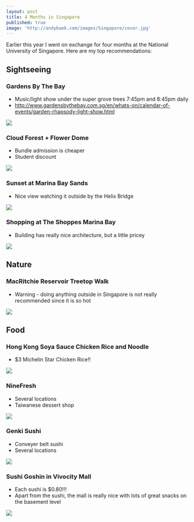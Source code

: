 ```yaml
---
layout: post
title: 4 Months in Singapore
published: true
image: 'http://andybaek.com/images/Singapore/cover.jpg'
---
```


Earlier this year I went on exchange for four months at the National University of Singapore. Here are my top recommendations:

## Sightseeing
### Gardens By The Bay
* Music/light show under the super grove trees 7:45pm and 8:45pm daily
* http://www.gardensbythebay.com.sg/en/whats-on/calendar-of-events/garden-rhapsody-light-show.html

![](https://lh3.googleusercontent.com/lkPKyMUhbBWUaAXbIN7GgfXUdT2Tegiwy0HUpDLsmJaAKHht7LtXCeJ7i2hE35YRr1jXDE9QNWQJAzyHBKNsgvD6vaIsabZQVnc_ujzGPZ0-M9LLMv2C50GlHCwlBLJLJY6ugiUHO-Ck22ue7YBM-E0qVLAeFnKaF-U4boP4hdOEbf5annblxERFecszJuc7wGaq1sMzKOQyNRjQaPEso4AGOeH75RmkC-6xGjwQanRmH2IewiJYHewipTB1XtP-RT4vN8bDysXmoe9gD-mhqkx1vYPM6csyv7T5ukOGTt7MARaxdo42V4f32VQCN579TDMbkzBmoG4wHQuByRw9puuJxrTVrWSsbFmuqJHAJODmQmCaEXSX57lqTFGwLpWHreuKmyk8_dGtDkzBkkTOpAlQGj-VOQovvIGCWOPBvQ6Untv8kImXl9pJtV37AKt_gfkBs_-wyrv_TLKntUxG9q-3iwIW_PETH2MJGobQXglS_lkvorzCNsH4wu5nY4meDzuTZdiPQsyvSGAnOlPcMhPnUxO0TUYoRetjWwYHWPrHyau7P3mgJpMzJa3b5fnzOA7sHVrXgeUjqsziRnOShYCui4B6aVxaNclyYWVmXAs=w582-h776-no)

### Cloud Forest + Flower Dome
* Bundle admission is cheaper
* Student discount

![](https://lh3.googleusercontent.com/yYYLpeg4vuxDmWg30ZGw8q_BYW3eJBfxqPHorQyR9F8FHNOBhZIv__Ju1B5E_To9sFxvR5L3nctI4S4L-xV9EBBsNlwCccNyARz6Ihd8R6CWHSPxUOEy2AZFlqRIyisJU2B2dqM03i63RwBApZl_UXiP6YjVxxuDmy4IukJJLRT45QkoeCl5Xk3qbnKue7QZ-ioP0996J2I6kZGtNuD3gqEXzc0ZtHprEyCXfDRfMsmFDhcq5PpUHfs3pzJ1nNU4JnpoTHkMnim7psyNBzpZNDR3v8_dpvx9v1dpQj5bmcLwDH67EnPM_8mGvtg5vGtTwRA637rQS9UspKmKF2ELXN2X3_Dlnx1_u8e-P7t_GlrBdfBLmU_41ftW2AiEe7lNcowbS4qhF0VZXEyT7G4jRZRI62Ha2lNmHfI7QvB0MNhqKavzp9kdeagG1q6K0zBF8g6jKB5ddD0Z_PXfMa7GPRMI1tPvnQjyGoSlLb5ypTJS8EkdHuk0fTkkJm1X52j_vSYd0vwBv9xPDLUwAXTKMwhT3ut9V02kyaa1vjoIiiJwx_7EW8NeLIQIwILJENZpOuoB3GFpUcBP0XkEaxrYkrhYDXgjGfSNURev-Soeyb9iBj6B0FlbQuiPgsFTv3Mnl6oBI334n1tfR58pkGMrDTTyp8eWzJe_pqIk=w582-h776-no)

### Sunset at Marina Bay Sands
* Nice view watching it outside by the Helix Bridge

![](https://lh3.googleusercontent.com/W8NWnNTqR0ygkOwd_l5pfVJa4kGUd4AdaC2EYiuwt-nvCEW9NtW3OvrhOWfH8AD_zWKEzoD8RzDykhA9ysQvN5YYTcML_XS0bYjM7qI_-ObsawlLu6_23Vy-PKKSksuCG2ElN7ZyLQaKFOxAZOabPNbl-NkU76FfTc55gnl-4sF4rUvT5cEaWs4wEVq7GzFZFTfW38IerHfqX8PcPq11KmpOfVFOgpi79Y48SgkFK9uWa-0hFburESdgp7sQJCb0u_CsmTdDJw7HTJ3KzdhCnH7daGW3QbljWEEmP4ag95QHRZyJaOEalgYdOiMjYmwa4aXBta7f54jJSVakDFwHIfnBA62fR4Mt-C7iJHd-8q7jHDd8MesSHfPmZmFrQB8xD9JfIuvDrD_ZwHbG7PUU80-KzS573-kIll7ObPFwVo74LnxeSsZadlwauQk3d_wyzQdvOM8403gQBJnLee1oDgz-vfb1SXT17Zzm3up_8UW_enTLZIFSQaIQ5HtJTeMNCm62baOsAzfYTGoqZ4SGV5ORtp-5QVSFZ8o5mkmHaWFljo8PCkhV9BblDX1UsAjgbOXehzbQEFhXpEM8Wrxnl5nOo-ZqAUTmJjGFpxH_v4M=w1440-h716-no)

### Shopping at The Shoppes Marina Bay
* Building has really nice architecture, but a little pricey

![](https://lh3.googleusercontent.com/a4Ng0Iss_67wKaDj9rJOGTIscgUianpVdhPO3z7Tysx1z93yv4SVn9hcyutqg1bhaOlSzNEQ4tY8jQfBLx2J6Hf2RN5YQVOL8Vm4GNRGuN6flgV5bmMa-NRVUAjkSN7H1L0zZlyoJtp9XHFi11yroFCiaGX_6Yc5vyP_bFdGErnpWturqcAsUXAlQeczXBZaY0epJNVl8evvbWlAKQQI6O-wjQZoZS0Voa8dTSzxeQqena9fdP4tJ3utBAgyeP34ePFth9RrXQrW0JNmA741OwcPQKaAlKjxOLRPc-LmmJO0SyZ6KomV6mlceOJYspKWMM-kZK7nCMsoDFTQd0HJ6R2cUJQOc6tfPJ0kn-2-xp95Msw1cug-XlnrMaGSlEERY62V9E_lAnqp9DVl_LfWySRVv6FK0F_vG9F86JXEFCMc_aBVFAWN6P5BFOoPEnJQJ3X-LkNEGOWZFCv8csa3lQP-Zuw_tA4bUozLn0BIEaiqTWhSNxgLVPYwJczzIQpS2TGvBPPkj_kev08Ksbv7R2oWettEG_Q2voQhSSn8yT2_Mnbdw19jpz5CNlULlROrb77T_6w0UOY8qhECu5Qb6YsO6TUwVVXIeKxSFkzyEg1aBvmsJgFscFjEa1Z_s6ZRnjdM2NvJRa3KGjKabgfgJBJVKDqPzZspzd3C=w582-h776-no)

## Nature
### MacRitchie Reservoir Treetop Walk
* Warning - doing anything outside in Singapore is not really recommended since it is so hot

![](https://lh3.googleusercontent.com/fOqKuSvKrwIzaCk2pQU0NzWnvDfeNqfOCc7lYhXncQrwDjbdeSZT7demeCXy6BIxKVB-yfrq_ThYRIFdpYPZL69XP-dfPOwdoUS1n-Vllv_wpP6c9wEKscQ1NywuQGGuix5aS2atcfumJWAhKjA2P67LlMXcJjucCi6GcgIuO4OToWFrrqBJIct9nkWmVkYWKWULjOsv3Qg0-jv9mViVaqhohJwGih1SUQmqUwbVzt6Fc1lzgcqZQ5i1yHpAgkmy83M5MtkSvbkMNV21MNkPnsVHNFJ-vWVqBkNz7mZR1cKulDm9Ap5jEoAg0yRzSoyhUpIYNx0SGhpcJpPKt1-WDq3c7vQRNDkSVoRkrS9pJWW6PVOqm0fb09mxsMkCA_Z07Y0_DkRZTJj6rv0EAs1OdU039QJjGefhx2xNbYeZYaN2dHSk28rZ4MCKOxPqzlGYi1fV8CMthsmAjC09a0QErjAQ-1p1yyo8GQGwxfLXcuuVb69JJ78mCyYVPhFcXBlX_a8Apz4eyVyomW06C3sDCLjNerFX2FyEu46UdKJfSL6lwm1Ky6bI3AzQz4vqqSB-KsC9rujwfEElh_QZrqrXsxamPa8M-GwQhHCgFLsZdLo=w582-h776-no)

## Food
### Hong Kong Soya Sauce Chicken Rice and Noodle
* $3 Michelin Star Chicken Rice!!

![](https://lh3.googleusercontent.com/8TkvcLf6SLdSHq94eBAs6NsUtihwMoSGxVdA1NOgrh1DfMw6kd1z1UxnAeZ28K-uLIDzE-_bFTJod5QhTJ702bvCPRtVzXlm4qNDKdt-DY55ykjXcsUH80yTNSBNsEAccs9qVMn0QTKNlsOvUOjb0wKVy3t4179zIUPj5VySr9ZEXt5_ksjUBtnGt0Z01KELT7JPENZjuk0MQ3ekPhU0a8ikxfZCaqxO2Alvw_vZBgTmrE_krrfZHnkLMgR-S5ze0fyPd41Y6jEyz16ydoaJInoibRthh4mCuFfTJpqlsrQLCtDTTQkyP2mkQWJT4-yWzSMUcpIFbwpvgOA1m3TBxSng5kskem4u_2ooRjjez8UHmN4UXVEcurbCRjAZfJWBewcOtpAhZRc9vPzjRBGAIpEDMzaY6oFkQMbX6Fs-QrXLNyzMg467gyEgBNKnwYpcLQj18HptFQEPa4gBlPZLqavVjU_wxcDXTvNmp6XQvgoF-DGAgrL4HfrU386QrxmU4yAbsuMFqgddy48QLBH6lgrcn_Vg1MpadYsELkzNRK-sbAua79FMDrFptAFH0Mu44gIuW1XwqHvyy6fV6JenS7QLswC8EczMyWGChDHjrAw=w1035-h776-no)

### NineFresh
* Several locations
* Taiwanese dessert shop

![](https://lh3.googleusercontent.com/Sps5TuqgMBo97fr39lp4H1NmNbQ6a24kkgLCIkXl2MtK4Y2UI3P5jBvOucOe5hvyLdV5UmaYVRzlfiX3gqLmI-hNcx-uHgTVSFMP3mgTt3fxTBqkxnSiVpno10ll1Qu4NcMDi8dW-XJ9PZkU_dV7AoivZ22wNoCqfgwfCwwQ6nW8UccEqKCQAzIQG1-RHOFmOsqjZhqc8hz8k77fh_KPOQh4YVcMgFBTu4051AIjSstbQy2mm9298VYJhpEMKJzTTyXhWvcYGIBgapwhwFT3JDjk7xUy53cHCkRqwfmR5jo6_ENNNpNDH3yoiT1XiirNdPT4SrLB_AomGl4PX8WbSi9qjr29BGQNmC9cDz4j1n65sszVeELAlBxHm-AzrJ8DLb1tkLY20Ni9b0YResvMIJ77xpptYU_z11kJPk1XIm7H9lwCuT4_zjfAdTDbs_AtyxVnlAAd7I9y03upgAQMHXUNUPNxzv1JUSeQg8wSUcitbjse762AXUdCV0luUaEQuGFepLvUfzYVHWb35rweP6TS4OBshKp4_PdPZf7740b4JRgbEWF85YIMUvyBBSiJWfD1wKMjraKez7wXauDPNgg7qphWeZb9S2i5zbqdXpM=w582-h776-no)

### Genki Sushi
* Conveyer belt sushi
* Several locations

![](https://media.giphy.com/media/3ohjVabSovkdvTvOCI/giphy.gif)

### Sushi Goshin in Vivocity Mall
* Each sushi is $0.80!!!
* Apart from the sushi, the mall is really nice with lots of great snacks on the basement level

![](https://lh3.googleusercontent.com/XCxCGzD1OnEc4NRY7wFug7KsUQHJaWXUV_WTTlPoGQqSWjj4Ya66NHeT7mX9Ak63ar5FCnT51eOzC4lJv-5dcDGtBVie8QFzx-6AJWPuue_KVmTHdQ8-gDjH8Cko3-v2svd44IxaVyQT6smB18cBSCJ8apJ5iRCJrcr6oxUCJwcD1L-Oy86EOl8tSk4DQb1IlMwzydCnjnJ_e26UczRGPzKTHbRovb5k7kxdNmu8daWeTx4GMcN6aBUIGUyTZOF0PO_bW6r8OMHdxOnFMHQ_gur8jhb18_sQ4E42JrLCcubxjgwr2qv0sVuvXRu4oErZr62N9_p3yFyKnixW5qWUw6pDnS0LXdWWmkUTjvQ0espG5mK85DOWHP472D9NI1GE17Oo0gj3nKvfXw1RxeoIXkL8nN5dSxoh_-onHLvyPFspxEmgR0qQl_8GsUcEs2BVVpx2FnYMGMECt2dhi3a78NU9I-OlncQuzFa9SlgwS-d_Wbyzyse5YUphSGMbWjEbcHqK-EBXfyQUr0dDcHnYvD2fuebNNwps-I-0s8_aXBJ3UBvWY_nCeX8Bmi-7CEx2u-ymgbxv75fRE0DAOtpOe_NySEdH3VKv9fTx6ygMdZY=w1035-h776-no)
